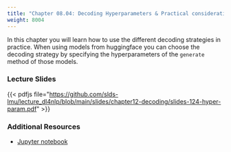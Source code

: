 ```yaml
---
title: "Chapter 08.04: Decoding Hyperparameters & Practical considerations"
weight: 8004
---
```

In this chapter you will learn how to use the different decoding strategies in practice. When using models from huggingface you can choose the decoding strategy by specifying the hyperparameters of the `generate` method of those models.


<!--more-->

### Lecture Slides

{{< pdfjs file="https://github.com/slds-lmu/lecture_dl4nlp/blob/main/slides/chapter12-decoding/slides-124-hyper-param.pdf" >}}

### Additional Resources 

- [Jupyter notebook](https://github.com/slds-lmu/lecture_dl4nlp/blob/main/code-demos/decoding_examples.ipynb)


